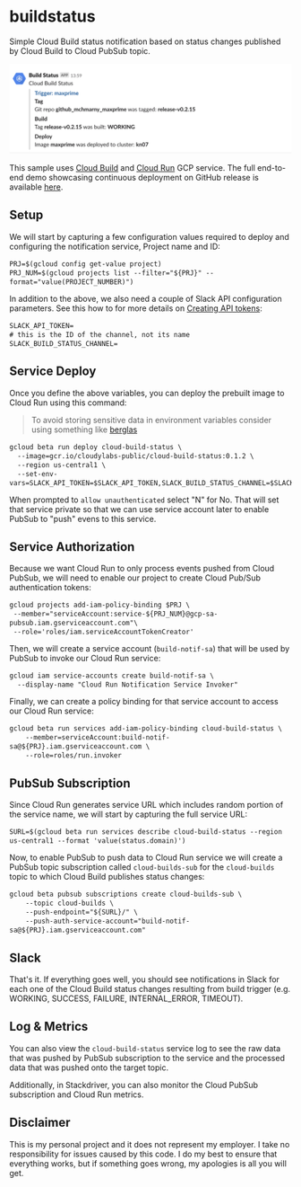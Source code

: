 # buildstatus

Simple Cloud Build status notification based on status changes published by Cloud Build to Cloud PubSub topic.

<img src="images/slack.png" alt="Slack Notification">

This sample uses [Cloud Build](https://cloud.google.com/cloud-build/) and [Cloud Run](https://cloud.google.com/run/) GCP service. The full end-to-end demo showcasing continuous deployment on GitHub release is available [here](github.com/mchmarny/knative-gitops-using-cloud-build).

## Setup

We will start by capturing a few configuration values required to deploy and configuring the notification service, Project name and ID:

```shell
PRJ=$(gcloud config get-value project)
PRJ_NUM=$(gcloud projects list --filter="${PRJ}" --format="value(PROJECT_NUMBER)")
```

In addition to the above, we also need a couple of Slack API configuration parameters. See this how to for more details on [Creating API tokens](https://get.slack.help/hc/en-us/articles/215770388-Create-and-regenerate-API-tokens):

```shell
SLACK_API_TOKEN=
# this is the ID of the channel, not its name
SLACK_BUILD_STATUS_CHANNEL=
```

## Service Deploy

Once you define the above variables, you can deploy the prebuilt image to Cloud Run using this command:

> To avoid storing sensitive data in environment variables consider using something like [berglas](https://github.com/GoogleCloudPlatform/berglas)

```shell
gcloud beta run deploy cloud-build-status \
  --image=gcr.io/cloudylabs-public/cloud-build-status:0.1.2 \
  --region us-central1 \
  --set-env-vars=SLACK_API_TOKEN=$SLACK_API_TOKEN,SLACK_BUILD_STATUS_CHANNEL=$SLACK_BUILD_STATUS_CHANNEL
```

When prompted to `allow unauthenticated` select "N" for No. That will set that service private so that we can use service account later to enable PubSub to "push" evens to this service.

## Service Authorization

Because we want Cloud Run to only process events pushed from Cloud PubSub, we will need to enable our project to create Cloud Pub/Sub authentication tokens:

```shell
gcloud projects add-iam-policy-binding $PRJ \
 --member="serviceAccount:service-${PRJ_NUM}@gcp-sa-pubsub.iam.gserviceaccount.com"\
 --role='roles/iam.serviceAccountTokenCreator'
```

Then, we will create a service account (`build-notif-sa`) that will be used by PubSub to invoke our Cloud Run service:

```shell
gcloud iam service-accounts create build-notif-sa \
  --display-name "Cloud Run Notification Service Invoker"
```

Finally, we can create a policy binding for that service account to access our Cloud Run service:

```shell
gcloud beta run services add-iam-policy-binding cloud-build-status \
	--member=serviceAccount:build-notif-sa@${PRJ}.iam.gserviceaccount.com \
	--role=roles/run.invoker
```

## PubSub Subscription

Since Cloud Run generates service URL which includes random portion of the service name, we will start by capturing the full service URL:

```shell
SURL=$(gcloud beta run services describe cloud-build-status --region us-central1 --format 'value(status.domain)')
```

Now, to enable PubSub to push data to Cloud Run service we will create a PubSub topic subscription called `cloud-builds-sub` for the `cloud-builds` topic to which Cloud Build publishes status changes:

```shell
gcloud beta pubsub subscriptions create cloud-builds-sub \
	--topic cloud-builds \
	--push-endpoint="${SURL}/" \
	--push-auth-service-account="build-notif-sa@${PRJ}.iam.gserviceaccount.com"
```

## Slack

That's it. If everything goes well, you should see notifications in Slack for each one of the Cloud Build status changes resulting from build trigger (e.g. WORKING, SUCCESS, FAILURE, INTERNAL_ERROR, TIMEOUT).

## Log & Metrics

You can also view the `cloud-build-status` service log to see the raw data that was pushed by PubSub subscription to the service and the processed data that was pushed onto the target topic.

Additionally, in Stackdriver, you can also monitor the Cloud PubSub subscription and Cloud Run metrics.

## Disclaimer

This is my personal project and it does not represent my employer. I take no responsibility for issues caused by this code. I do my best to ensure that everything works, but if something goes wrong, my apologies is all you will get.
